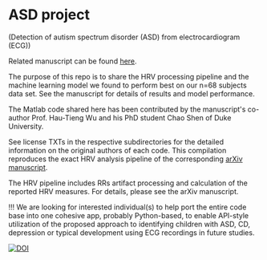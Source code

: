 # ASD project

(Detection of autism spectrum disorder (ASD) from electrocardiogram (ECG))

Related manuscript can be found [here](https://arxiv.org/abs/1808.08306).

The purpose of this repo is to share the HRV processing pipeline and the machine learning model we found to perform best on our n=68 subjects data set. See the manuscript for details of results and model performance.

The Matlab code shared here has been contributed by the manuscript's co-author Prof. Hau-Tieng Wu and his PhD student Chao Shen of Duke University. 

See license TXTs in the respective subdirectories for the detailed information on the original authors of each code. 
This compilation reproduces the exact HRV analysis pipeline of the corresponding [arXiv manuscript](https://arxiv.org/abs/1808.08306). 

The HRV pipeline includes RRs artifact processing and calculation of the reported HRV measures. For details, please see the arXiv manuscript.

!!! We are looking for interested individual(s) to help port the entire code base into one cohesive app, probably Python-based, to enable API-style utilization of the proposed approach to identifying children with ASD, CD, depression or typical development using ECG recordings in future studies.

[![DOI](https://zenodo.org/badge/179379650.svg)](https://zenodo.org/badge/latestdoi/179379650)
